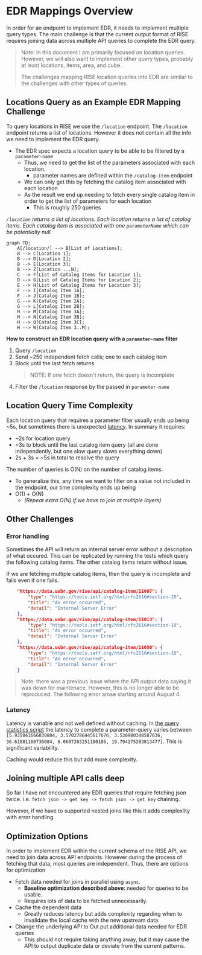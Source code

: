 # EDR Mappings Overview


In order for an endpoint to implement EDR, it needs to implement multiple query types. The main challenge is that the current output format of RISE requires joining data across multiple API queries to complete the EDR query.

> Note: In this document I am primarily focused on location queries. However, we will also want to implement other query types, probably at least locations, items, area, and cube. 
> 
> The challenges mapping RISE location queries into EDR are similar to the challenges with other types of queries. 

## Locations Query as an Example EDR Mapping Challenge

To query locations in RISE we use the `/location` endpoint. The `/location` endpoint returns a list of locations. However it does not contain all the info we need to implement the EDR query. 

- The EDR spec expects a location query to be able to be filtered by a `parameter-name` 
    - Thus, we need to get the list of the parameters associated with each location. 
        - parameter names are defined within the `/catalog-item` endpoint
    - We can only get this by fetching the catalog item associated with each location
    - As the result we end up needing to fetch every single catalog item in order to get the list of parameters for each location
        - This is roughly 250 queries

_`/location` returns a list of locations. Each location returns a list of catalog items. Each catalog item is associated with one `parameterName` which can be potentially null._

```mermaid
graph TD;
    A[/location/] --> B[List of Locations];
    B --> C[Location 1];
    B --> D[Location 2];
    B --> E[Location 3];
    B --> Z[Location ...N];
    C --> F[List of Catalog Items for Location 1];
    D --> G[List of Catalog Items for Location 2];
    E --> H[List of Catalog Items for Location 3];
    F --> I[Catalog Item 1A];
    F --> J[Catalog Item 1B];
    G --> K[Catalog Item 2A];
    G --> L[Catalog Item 2B];
    H --> M[Catalog Item 3A];
    H --> N[Catalog Item 3B];
    H --> O[Catalog Item 3C];
    H --> W[Catalog Item 3..M];

```

**How to construct an EDR location query with a `parameter-name` filter**

1. Query `/location`
2. Send ~250 independent fetch calls; one to each catalog item
3. Block until the last fetch returns
    > NOTE: If one fetch doesn't return, the query is incomplete
4. Filter the `/location` response by the passed in `parameter-name`

    
## Location Query Time Complexity

Each location query that requires a parameter filter usually ends up being ~5s, but sometimes there is unexpected [latency](#latency). In summary it requires:

- ~2s for location query
- ~3s to block until the last catalog item query (all are done independently, but one slow query slows everything down)
- 2s + 3s = ~5s in total to resolve the query

The number of queries is O(N) on the number of catalog items. 
- To generalize this, any time we want to filter on a value not included in the endpoint, our time complexity ends up being
- O(1) + O(N) 
    - _(Repeat extra O(N) if we have to join at multiple layers)_


## Other Challenges

### Error handling

Sometimes the API will return an internal server error without a description of what occured. This can be replicated by running the tests which query the following catalog items. The other catalog items return without issue.

If we are fetching multiple catalog items, then the query is incomplete and fails even if one fails.

```json
    "https://data.usbr.gov/rise/api/catalog-item/11007": {
        "type": "https://tools.ietf.org/html/rfc2616#section-10",
        "title": "An error occurred",
        "detail": "Internal Server Error"
    },
    "https://data.usbr.gov/rise/api/catalog-item/11013": {
        "type": "https://tools.ietf.org/html/rfc2616#section-10",
        "title": "An error occurred",
        "detail": "Internal Server Error"
    },
    "https://data.usbr.gov/rise/api/catalog-item/11050": {
        "type": "https://tools.ietf.org/html/rfc2616#section-10",
        "title": "An error occurred",
        "detail": "Internal Server Error"
    }
```

> Note: there was a previous issue where the API output data saying it was down for maintenace. However, this is no longer able to be reproduced. The following error arose starting around August 4.

### Latency

Latency is variable and not well defined without caching. In [the query statistics script](./location_query_statistics.py) the latency to complete a parameter-query varies between `[5.935041666030884, 3.5702786445617676, 3.530980348587036, 36.61881160736084, 6.0607383251190186, 19.794275283813477]`. This is significant variability.

Caching would reduce this but add more complexity.

## Joining multiple API calls deep

So far I have not encountered any EDR queries that require fetching json twice. i.e. `fetch json -> get key -> fetch json -> get key` chaining.

However, if we have to supported nested joins like this it adds complexlity with error handling. 

## Optimization Options

In order to implement EDR within the current schema of the RISE API, we need to join data across API endpoints. However during the process of fetching that data, most queries are independent.  Thus, there are options for optimization

- Fetch data needed for joins in parallel using `async`. 
    - **Baseline optimization described above**: needed for queries to be usable. 
    - Requires lots of data to be fetched unnecessarily.
- Cache the dependent data
    - Greatly reduces latency but adds complexity regarding when to invalidate the local cache with the new upstream data.
- Change the underlying API to Out put additional data needed for EDR queries
    - This should not require taking anything away, but it may cause the API to output duplicate data or deviate from the current patterns. 






